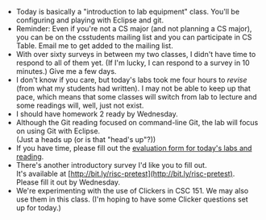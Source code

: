 * Today is basically a "introduction to lab equipment" class.  You'll be
  configuring and playing with Eclipse and git.
* Reminder: Even if you're not a CS major (and not planning a CS major),
  you can be on the csstudents mailing list and you can participate in
  CS Table.  Email me to get added to the mailing list.
* With over sixty surveys in between my two classes, I didn't have time 
  to respond to all of them yet.  (If I'm lucky, I can respond to a
  survey in 10 minutes.)  Give me a few days.
* I don't know if you care, but today's labs took me four hours to
  _revise_ (from what my students had written).  I may not be able to
  keep up that pace, which means that some classes will switch from lab
  to lecture and some readings will, well, just not exist.
* I should have homework 2 ready by Wednesday.
* Although the Git reading focused on command-line Git, the lab will
  focus on using Git with Eclipse.  
  (Just a heads up (or is that "head's up"?))
* If you have time, please fill out the [evaluation form for today's
  labs and reading](http://bit.ly/csc207-2013F-eval-git).
* There's another introductory survey I'd like you to fill out.  
  It's available at [http://bit.ly/risc-pretest](http://bit.ly/risc-pretest).
  Please fill it out by Wednesday.
* We're experimenting with the use of Clickers in CSC 151.  We may also
  use them in this class.  (I'm hoping to have some Clicker questions
  set up for today.)
